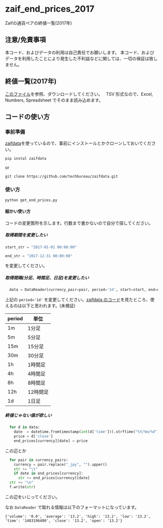 # zaif_end_prices_2017
Zaifの通貨ペアの終値一覧(2017年)

## 注意/免責事項
本コード、およびデータの利用は自己責任でお願いします。
本コード、およびデータを利用したことにより発生した不利益などに関しては、一切の保証は致しません。

## 終値一覧(2017年)
[このファイル](https://github.com/17number/zaif_end_prices_2017/blob/master/end_prices.tsv)を参照、ダウンロードしてください。  
TSV 形式なので、Excel, Numbers, Spreadsheet でそのまま読み込めます。

## コードの使い方

### 事前準備
[zaifdata](https://github.com/techbureau/zaifdata)を使っているので、事前にインストールとかクローンしておいてください。

```
pip instal zaifdata
```

or

```
git clone https://github.com/techbureau/zaifdata.git
```

### 使い方

```
python get_end_prices.py
```

#### 細かい使い方
コードの変更箇所を示します。行数まで書かないので自分で探してください。

##### 取得期間を変更したい
```python
start_str = "2017-01-01 00:00:00"
```
```python
end_str = "2017-12-31 00:00:00"
```
を変更してください。

##### 取得間隔(分足、時間足、日足)を変更したい
```python
  data = DataReader(currency_pair=pair, period='1d', start=start, end=end)
```
上記の `period='1d'` を変更してください。[zaifdata のコード](https://github.com/techbureau/zaifdata/blob/b5693a7648d340338261742aa8d1063c27c51a72/zaifdata/data_source.py#L29)を見たところ、使えるのは以下と思われます。(未検証)

|period|単位|
|----|-----|
|1m|1分足|
|5m|5分足|
|15m|15分足|
|30m|30分足|
|1h|1時間足|
|4h|4時間足|
|8h|8時間足|
|12h|12時間足|
|1d|1日足|


##### 終値じゃない値が欲しい
```python
  for d in data:
    date  = datetime.fromtimestamp(int(d['time'])).strftime("%Y/%m/%d")
    price = d['close']
    end_prices[currency][date] = price
```
この辺とか
```python
  for pair in currency_pairs:
    currency = pair.replace("_jpy", "").upper()
    str += "\t"
    if date in end_prices[currency]:
      str += end_prices[currency][date]
  str += "\n"
  f.write(str)
```
この辺をいじってください。

なお `DataReader` で取れる情報は以下のフォーマットになっています。
```
{'volume': '0.0', 'average': '13.2', 'high': '13.2', 'low': '13.2', 'time': '1483196400', 'close': '13.2', 'open': '13.2'}
```
